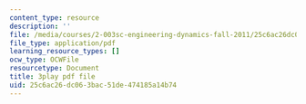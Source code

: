 ```yaml
---
content_type: resource
description: ''
file: /media/courses/2-003sc-engineering-dynamics-fall-2011/25c6ac26dc063bac51de474185a14b74_f1pxiNDTyHc.pdf
file_type: application/pdf
learning_resource_types: []
ocw_type: OCWFile
resourcetype: Document
title: 3play pdf file
uid: 25c6ac26-dc06-3bac-51de-474185a14b74
---
```

